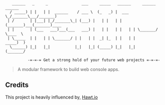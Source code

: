 ```
   ______   _     _               ___     _____   ______     ______      ______ 
  / _____) | |   | |  ______    / ___ \  (_   _) |  ___  \_/_______\___/_______)
 | /       | |___| |_/_______\_| (___) |   | |   | | (_______)___(_______)____
 | |       | (___   ___)___(___   ___) |   | |   | |   | | \_______/   \____  \
 | \_____  | |   | | \_______/ | |   | |  _| |_  | |   | |             _____)  )
  \______) |_|   |_|           |_|   |_| (_____) |_|   |_|            (_______/
  
          -=-=-= Get a strong hold of your future web projects =-=-=-

```

> A modular framework to build web console apps.

## Credits

This project is heavily influenced by, [Hawt.io](http://hawt.io/)

